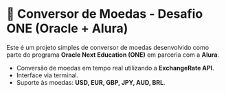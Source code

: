 # 💱 Conversor de Moedas - Desafio ONE (Oracle + Alura)

Este é um projeto simples de conversor de moedas desenvolvido como parte do programa **Oracle Next Education (ONE)** em parceria com a **Alura**.

- Conversão de moedas em tempo real utilizando a **ExchangeRate API**.
- Interface via terminal.
- Suporte às moedas: **USD, EUR, GBP, JPY, AUD, BRL**.